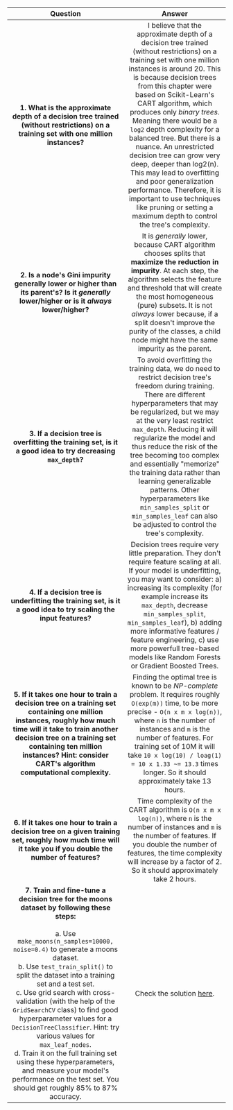 |                                                                                                                                                                                                                                                                                                                           Question                                                                                                                                                                                                                                                                                                                           |                                                                                                                                                                                                                                                                                                                      Answer                                                                                                                                                                                                                                                                                                                      |
| :----------------------------------------------------------------------------------------------------------------------------------------------------------------------------------------------------------------------------------------------------------------------------------------------------------------------------------------------------------------------------------------------------------------------------------------------------------------------------------------------------------------------------------------------------------------------------------------------------------------------------------------------------------: | :----------------------------------------------------------------------------------------------------------------------------------------------------------------------------------------------------------------------------------------------------------------------------------------------------------------------------------------------------------------------------------------------------------------------------------------------------------------------------------------------------------------------------------------------------------------------------------------------------------------------------------------------: |
|                                                                                                                                                                                                                                                             **1. What is the approximate depth of a decision tree trained (without restrictions) on a training set with one million instances?**                                                                                                                                                                                                                                                             | I believe that the approximate depth of a decision tree trained (without restrictions) on a training set with one million instances is around 20. This is because decision trees from this chapter were based on Scikit-Learn's CART algorithm, which produces only _binary trees_. Meaning there would be a `log2` depth complexity for a balanced tree. But there is a nuance. An unrestricted decision tree can grow very deep, deeper than log2(n). This may lead to overfitting and poor generalization performance. Therefore, it is important to use techniques like pruning or setting a maximum depth to control the tree's complexity. |
|                                                                                                                                                                                                                                                         **2. Is a node's Gini impurity generally lower or higher than its parent's? Is it _generally_ lower/higher or is it _always_ lower/higher?**                                                                                                                                                                                                                                                         |                                                                                                                                 It is _generally_ lower, because CART algorithm chooses splits that **maximize the reduction in impurity**. At each step, the algorithm selects the feature and threshold that will create the most homogeneous (pure) subsets. It is not _always_ lower because, if a split doesn't improve the purity of the classes, a child node might have the same impurity as the parent.                                                                                                                                 |
|                                                                                                                                                                                                                                                                         **3. If a decision tree is overfitting the training set, is it a good idea to try decreasing `max_depth`?**                                                                                                                                                                                                                                                                          |                                                  To avoid overfitting the training data, we do need to restrict decision tree's freedom during training. There are different hyperparameters that may be regularized, but we may at the very least restrict `max_depth`. Reducing it will regularize the model and thus reduce the risk of the tree becoming too complex and essentially "memorize" the training data rather than learning generalizable patterns. Other hyperparameters like `min_samples_split` or `min_samples_leaf` can also be adjusted to control the tree's complexity.                                                   |
|                                                                                                                                                                                                                                                                       **4. If a decision tree is underfitting the training set, is it a good idea to try scaling the input features?**                                                                                                                                                                                                                                                                       |                                                                                                           Decision trees require very little preparation. They don't require feature scaling at all. If your model is underfitting, you may want to consider: a) increasing its complexity (for example increase its `max_depth`, decrease `min_samples_split`, `min_samples_leaf`), b) adding more informative features / feature engineering, c) use more powerfull tree-based models like Random Forests or Gradient Boosted Trees.                                                                                                           |
|                                                                                                                                                                                   **5. If it takes one hour to train a decision tree on a training set containing one million instances, roughly how much time will it take to train another decision tree on a training set containing ten million instances? Hint: consider CART's algorithm computational complexity.**                                                                                                                                                                                   |                                                                                                                                         Finding the optimal tree is known to be _NP-complete_ problem. It requires roughly `O(exp(m))` time, to be more precise - `O(n x m x log(n))`, where `n` is the number of instances and `m` is the number of features. For training set of 10M it will take `10 x log(10) / loag(1) = 10 x 1.33 ~= 13.3` times longer. So it should approximately take 13 hours.                                                                                                                                         |
|                                                                                                                                                                                                                                                  **6. If it takes one hour to train a decision tree on a given training set, roughly how much time will it take you if you double the number of features?**                                                                                                                                                                                                                                                  |                                                                                                                                                                                     Time complexity of the CART algorithm is `O(n x m x log(n))`, where `n` is the number of instances and `m` is the number of features. If you double the number of features, the time complexity will increase by a factor of 2. So it should approximately take 2 hours.                                                                                                                                                                                     |
| **7. Train and fine-tune a decision tree for the moons dataset by following these steps:** <br><br> a. Use `make_moons(n_samples=10000, noise=0.4)` to generate a moons dataset.<br> b. Use `test_train_split()` to split the dataset into a training set and a test set.<br> c. Use grid search with cross-validation (with the help of the `GridSearchCV` class) to find good hyperparameter values for a `DecisionTreeClassifier`. Hint: try various values for `max_leaf_nodes`.<br> d. Train it on the full training set using these hyperparameters, and measure your model's performance on the test set. You should get roughly 85% to 87% accuracy. |                                                                                                                                                                                                                                                                                                                    Check the solution [here](./ex07/main.py).                                                                                                                                                                                                                                                                                                                    |
